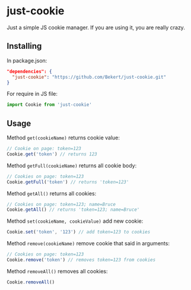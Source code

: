 # just-cookie

Just a simple JS cookie manager. If you are using it, you are really crazy.

## Installing

In package.json:

```json
"dependencies": {
  "just-cookie": "https://github.com/Bekert/just-cookie.git"
}
```

For require in JS file:

```js
import Cookie from 'just-cookie'
```

## Usage

Method `get(cookieName)` returns cookie value:

```js
// Cookie on page: token=123
Cookie.get('token') // returns 123
```

Method `getFull(cookieName)` returns all cookie body:

```js
// Cookies on page: token=123
Cookie.getFull('token') // returns 'token=123'
```

Method `getAll()` returns all cookies:

```js
// Cookies on page: token=123; name=Bruce
Cookie.getAll() // returns 'token=123; name=Bruce'
```

Method `set(cookieName, cookieValue)` add new cookie:

```js
Cookie.set('token', '123') // add token=123 to cookies
```

Method `remove(cookieName)` remove cookie that said in arguments:

```js
// Cookies on page: token=123
Cookie.remove('token') // removes token=123 from cookies
```

Method `removeAll()` removes all cookies:
```js
Cookie.removeAll() 
```




